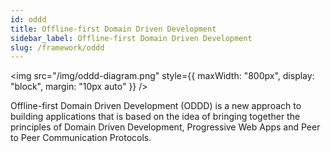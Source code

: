 ```yaml
---
id: oddd
title: Offline-first Domain Driven Development
sidebar_label: Offline-first Domain Driven Development
slug: /framework/oddd
---
```


<img src="/img/oddd-diagram.png" style={{
  maxWidth: "800px",
  display: "block", 
  margin: "10px auto"
}} />

Offline-first Domain Driven Development (ODDD) is a new approach to building applications that is based on the idea of bringing together the principles of Domain Driven Development, Progressive Web Apps and Peer to Peer Communication Protocols.

